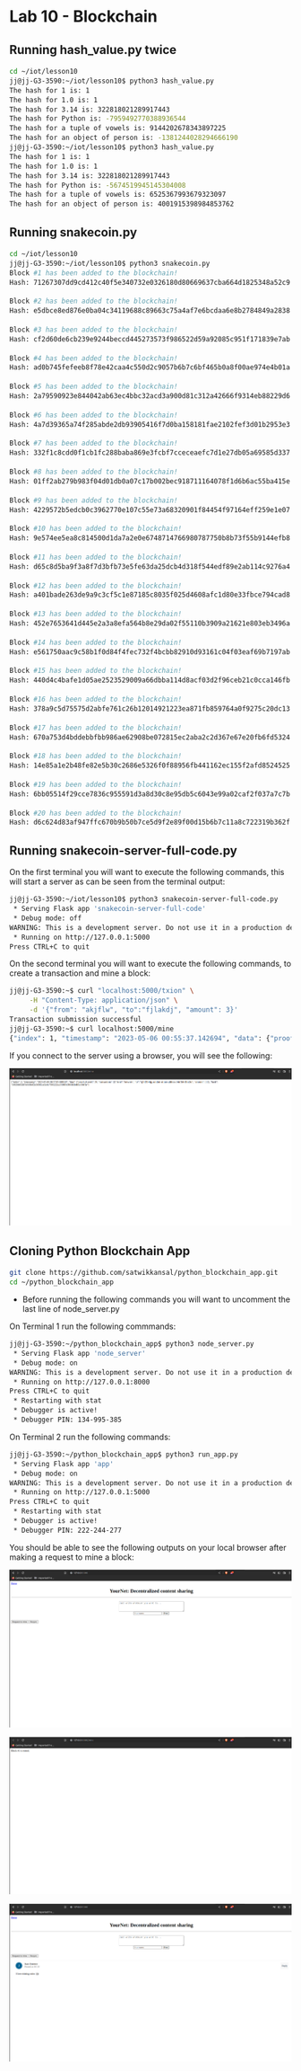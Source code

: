 # Lab 10 - Blockchain

## Running hash_value.py twice

```bash
cd ~/iot/lesson10
jj@jj-G3-3590:~/iot/lesson10$ python3 hash_value.py
The hash for 1 is: 1
The hash for 1.0 is: 1
The hash for 3.14 is: 322818021289917443
The hash for Python is: -7959492770388936544
The hash for a tuple of vowels is: 9144202678343897225
The hash for an object of person is: -1381244028294666190
jj@jj-G3-3590:~/iot/lesson10$ python3 hash_value.py
The hash for 1 is: 1
The hash for 1.0 is: 1
The hash for 3.14 is: 322818021289917443
The hash for Python is: -5674519945145304008
The hash for a tuple of vowels is: 6525367993679323097
The hash for an object of person is: 4001915398984853762
```

## Running snakecoin.py

```bash
cd ~/iot/lesson10
jj@jj-G3-3590:~/iot/lesson10$ python3 snakecoin.py
Block #1 has been added to the blockchain!
Hash: 71267307dd9cd412c40f5e340732e0326180d80669637cba664d1825348a52c9

Block #2 has been added to the blockchain!
Hash: e5dbce8ed876e0ba04c34119688c89663c75a4af7e6bcdaa6e8b2784849a2838

Block #3 has been added to the blockchain!
Hash: cf2d60de6cb239e9244beccd445273573f986522d59a92085c951f171839e7ab

Block #4 has been added to the blockchain!
Hash: ad0b745fefeeb8f78e42caa4c550d2c9057b6b7c6bf465b0a8f00ae974e4b01a

Block #5 has been added to the blockchain!
Hash: 2a79590923e844042ab63ec4bbc32acd3a900d81c312a42666f9314eb88229d6

Block #6 has been added to the blockchain!
Hash: 4a7d39365a74f285abde2db93905416f7d0ba158181fae2102fef3d01b2953e3

Block #7 has been added to the blockchain!
Hash: 332f1c8cdd0f1cb1fc288baba869e3fcbf7cceceaefc7d1e27db05a69585d337

Block #8 has been added to the blockchain!
Hash: 01ff2ab279b983f04d01db0a07c17b002bec918711164078f1d6b6ac55ba415e

Block #9 has been added to the blockchain!
Hash: 4229572b5edcb0c3962770e107c55e73a68320901f84454f97164eff259e1e07

Block #10 has been added to the blockchain!
Hash: 9e574ee5ea8c814500d1da7a2e0e6748714766980787750b8b73f55b9144efb8

Block #11 has been added to the blockchain!
Hash: d65c8d5ba9f3a8f7d3bfb73e5fe63da25dcb4d318f544edf89e2ab114c9276a4

Block #12 has been added to the blockchain!
Hash: a401bade263de9a9c3cf5c1e87185c8035f025d4608afc1d80e33fbce794cad8

Block #13 has been added to the blockchain!
Hash: 452e7653641d445e2a3a8efa564b8e29da02f55110b3909a21621e803eb3496a

Block #14 has been added to the blockchain!
Hash: e561750aac9c58b1f0d84f4fec732f4bcbb82910d93161c04f03eaf69b7197ab

Block #15 has been added to the blockchain!
Hash: 440d4c4bafe1d05ae2523529009a66dbba114d8acf03d2f96ceb21c0cca146fb

Block #16 has been added to the blockchain!
Hash: 378a9c5d75575d2abfe761c26b12014921223ea871fb859764a0f9275c20dc13

Block #17 has been added to the blockchain!
Hash: 670a753d4bddebbfbb986ae62908be072815ec2aba2c2d367e67e20fb6fd5324

Block #18 has been added to the blockchain!
Hash: 14e85a1e2b48fe82e5b30c2686e5326f0f88956fb441162ec155f2afd8524525

Block #19 has been added to the blockchain!
Hash: 6bb05514f29cce7836c955591d3a8d30c8e95db5c6043e99a02caf2f037a7c7b

Block #20 has been added to the blockchain!
Hash: d6c624d83af947ffc670b9b50b7ce5d9f2e89f00d15b6b7c11a8c722319b362f
```

## Running snakecoin-server-full-code.py

On the first terminal you will want to execute the following commands, this will start a server as can be seen from the terminal output:

```bash
jj@jj-G3-3590:~/iot/lesson10$ python3 snakecoin-server-full-code.py
 * Serving Flask app 'snakecoin-server-full-code'
 * Debug mode: off
WARNING: This is a development server. Do not use it in a production deployment. Use a production WSGI server instead.
 * Running on http://127.0.0.1:5000
Press CTRL+C to quit
```

On the second terminal you will want to execute the following commands, to create a transaction and mine a block:

```bash
jj@jj-G3-3590:~$ curl "localhost:5000/txion" \
     -H "Content-Type: application/json" \
     -d '{"from": "akjflw", "to":"fjlakdj", "amount": 3}'
Transaction submission successful
jj@jj-G3-3590:~$ curl localhost:5000/mine
{"index": 1, "timestamp": "2023-05-06 00:55:37.142694", "data": {"proof-of-work": 18, "transactions": [{"from": "akjflw", "to": "fjlakdj", "amount": 3}, {"from": "network", "to": "q3nf394hjg-random-miner-address-34nf3i4nflkn3oi", "amount": 1}]}, "hash": "009daaf77ca83914e2cbab8fddf471833b3d50788e9b1daf23b7eb1a5f603fb0"}
```

If you connect to the server using a browser, you will see the following:

![snakecoinoutput](snakecoinoutput.png)

## Cloning Python Blockchain App

```bash
git clone https://github.com/satwikkansal/python_blockchain_app.git
cd ~/python_blockchain_app
```

* Before running the following commands you will want to uncomment the last line of node_server.py

On Terminal 1 run the following commmands:

```bash
jj@jj-G3-3590:~/python_blockchain_app$ python3 node_server.py
 * Serving Flask app 'node_server'
 * Debug mode: on
WARNING: This is a development server. Do not use it in a production deployment. Use a production WSGI server instead.
 * Running on http://127.0.0.1:8000
Press CTRL+C to quit
 * Restarting with stat
 * Debugger is active!
 * Debugger PIN: 134-995-385
```

On Terminal 2 run the following commands:

```bash
jj@jj-G3-3590:~/python_blockchain_app$ python3 run_app.py
 * Serving Flask app 'app'
 * Debug mode: on
WARNING: This is a development server. Do not use it in a production deployment. Use a production WSGI server instead.
 * Running on http://127.0.0.1:5000
Press CTRL+C to quit
 * Restarting with stat
 * Debugger is active!
 * Debugger PIN: 222-244-277
```

You should be able to see the following outputs on your local browser after making a request to mine a block:

![beforemine](before_mine.png)

![minerequest](mine_request.png)

![aftermine](after_mine.png)
